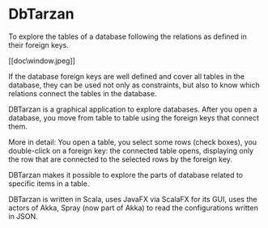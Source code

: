 DbTarzan
========

To explore the tables of a database following the relations as defined in their foreign keys.


[[doc\window.jpeg]]

If the database foreign keys are well defined and cover all tables in the database, they can 
be used not only as constraints, but also to know which relations connect the tables in the database.

DBTarzan is a graphical application to explore databases. After you open a database, you move from 
table to table using the foreign keys that connect them.

More in detail:
You open a table, you select some rows (check boxes), you double-click on a foreign key: the connected
table opens, displaying only the row that are connected to the selected rows by the foreign key.

DBTarzan makes it possible to explore the parts of database related to specific items in a table. 

DBTarzan is written in Scala, uses JavaFX via ScalaFX for its GUI, uses the actors of Akka, Spray 
(now part of Akka) to read the configurations written in JSON.

